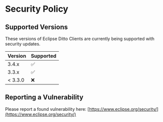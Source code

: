 # Security Policy

## Supported Versions

These versions of Eclipse Ditto Clients are currently being supported with security updates.

| Version | Supported          |
|---------| ------------------ |
| 3.4.x   | :white_check_mark: |
| 3.3.x   | :white_check_mark: |
| < 3.3.0 | :x:                |

## Reporting a Vulnerability

Please report a found vulnerability here: [https://www.eclipse.org/security/](https://www.eclipse.org/security/)
